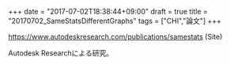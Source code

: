+++
date = "2017-07-02T18:38:44+09:00"
draft = true
title = "20170702_SameStatsDifferentGraphs"
tags = ["CHI","論文"]
+++


https://www.autodeskresearch.com/publications/samestats (Site)

Autodesk Researchによる研究。
